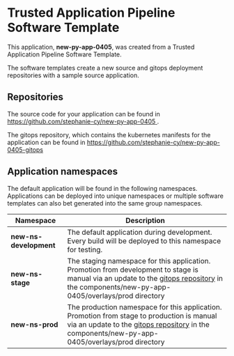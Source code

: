 # Trusted Application Pipeline Software Template

This application, **new-py-app-0405**, was created from a Trusted Application Pipeline Software Template.

The software templates create a new source and gitops deployment repositories with a sample source application. 

## Repositories

The source code for your application can be found in [https://github.com/stephanie-cy/new-py-app-0405 ](https://github.com/stephanie-cy/new-py-app-0405 ).
 
The gitops repository, which contains the kubernetes manifests for the application can be found in 
[https://github.com/stephanie-cy/new-py-app-0405-gitops ](https://github.com/stephanie-cy/new-py-app-0405-gitops ) 

## Application namespaces 

The default application will be found in the following namespaces. Applications can be deployed into unique namespaces or multiple software templates can also bet generated into the same group namespaces.  

|  Namespace   |  Description   |  
| -------- | -------- |   
| **new-ns-development** | The default application during development. Every build will be deployed to this namespace for testing. | 
| **new-ns-stage** | The staging namespace for this application. Promotion from development to stage is manual via an update to the [gitops repository](https://github.com/stephanie-cy/new-py-app-0405-gitops ) in the components/new-py-app-0405/overlays/prod directory |  
| **new-ns-prod** | The production namespace for this application. Promotion from stage to production is manual via an update to the [gitops repository](https://github.com/stephanie-cy/new-py-app-0405-gitops ) in the components/new-py-app-0405/overlays/prod directory | 